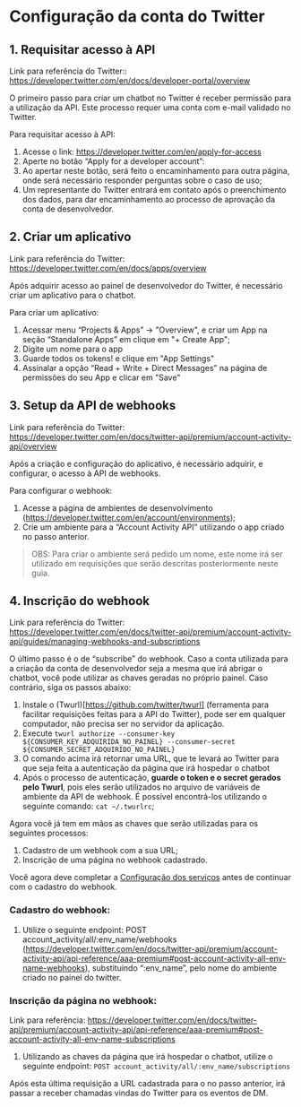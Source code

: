 # Configuração da conta do Twitter


## 1. Requisitar acesso à API

Link para referência do Twitter:: https://developer.twitter.com/en/docs/developer-portal/overview

O primeiro passo para criar um chatbot no Twitter é receber permissão para a utilização da API. Este processo requer uma conta com e-mail validado no Twitter.

Para requisitar acesso à API:

1. Acesse o link: https://developer.twitter.com/en/apply-for-access
2. Aperte no botão “Apply for a developer account”:
2. Ao apertar neste botão, será feito o encaminhamento para outra página, onde será necessário responder perguntas sobre o caso de uso;
2. Um representante do Twitter entrará em contato após o preenchimento dos dados, para dar encaminhamento ao processo de aprovação da conta de desenvolvedor.

## 2. Criar um aplicativo

Link para referência do Twitter: https://developer.twitter.com/en/docs/apps/overview

Após adquirir acesso ao painel de desenvolvedor do Twitter, é necessário criar um aplicativo para o chatbot.

Para criar um aplicativo:

1. Acessar menu “Projects & Apps” -> "Overview", e criar um App na seção “Standalone Apps” em clique em "+ Create App";
1. Digite um nome para o app
1. Guarde todos os tokens! e clique em "App Settings"
4. Assinalar a opção “Read + Write + Direct Messages” na página de permissões do seu App e clicar em "Save"


## 3. Setup da API de webhooks

Link para referência do Twitter: https://developer.twitter.com/en/docs/twitter-api/premium/account-activity-api/overview

Após a criação e configuração do aplicativo, é necessário adquirir, e configurar, o acesso à API de webhooks.

Para configurar o webhook:

1. Acesse a página de ambientes de desenvolvimento (https://developer.twitter.com/en/account/environments);
1. Crie um ambiente para a “Account Activity API” utilizando o app criado no passo anterior.
> OBS: Para criar o ambiente será pedido um nome, este nome irá ser utilizado em requisições que serão descritas posteriormente neste guia.

## 4. Inscrição do webhook

Link para referência do Twitter: https://developer.twitter.com/en/docs/twitter-api/premium/account-activity-api/guides/managing-webhooks-and-subscriptions

O último passo é o de “subscribe” do webhook. Caso a conta utilizada para a criação da conta de desenvolvedor seja a mesma que irá abrigar o chatbot, você pode utilizar as chaves geradas no próprio painel. Caso contrário, siga os passos abaixo:

1. Instale o (Twurl)[https://github.com/twitter/twurl] (ferramenta para facilitar requisições feitas para a API do Twitter), pode ser em qualquer computador, não precisa ser no servidor da aplicação.
1. Execute `twurl authorize --consumer-key ${CONSUMER_KEY_ADQUIRIDA_NO_PAINEL} --consumer-secret ${CONSUMER_SECRET_ADQUIRIDO_NO_PAINEL}`
1. O comando acima irá retornar uma URL, que te levará ao Twitter para que seja feita a autenticação da página que irá hospedar o chatbot
1. Após o processo de autenticação, **guarde o token e o secret gerados pelo Twurl**, pois eles serão utilizados no arquivo de variáveis de ambiente da API de webhook.
É possível encontrá-los utilizando o seguinte comando:
`cat ~/.twurlrc`;

Agora você já tem em mãos as chaves que serão utilizadas para os seguintes processos:

1. Cadastro de um webhook com a sua URL;
1. Inscrição de uma página no webhook cadastrado.

Você agora deve completar a [Configuração dos serviços](installing-services.md) antes de continuar com o cadastro do webhook.

### Cadastro do webhook:

1. Utilize o seguinte endpoint: POST account_activity/all/:env_name/webhooks (https://developer.twitter.com/en/docs/twitter-api/premium/account-activity-api/api-reference/aaa-premium#post-account-activity-all-env-name-webhooks), substituindo “:env_name”, pelo nome do ambiente criado no painel do twitter.

### Inscrição da página no webhook:

Link para referência: https://developer.twitter.com/en/docs/twitter-api/premium/account-activity-api/api-reference/aaa-premium#post-account-activity-all-env-name-subscriptions

1. Utilizando as chaves da página que irá hospedar o chatbot, utilize o seguinte endpoint: `POST account_activity/all/:env_name/subscriptions`

Após esta última requisição a URL cadastrada para o no passo anterior, irá passar a receber chamadas vindas do Twitter para os eventos de DM.


